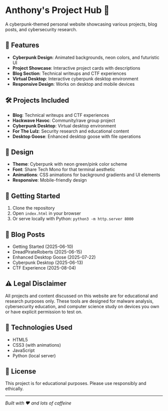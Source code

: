 # Anthony's Project Hub 🚀

A cyberpunk-themed personal website showcasing various projects, blog posts, and cybersecurity research.

## 🌟 Features

- **Cyberpunk Design**: Animated backgrounds, neon colors, and futuristic UI
- **Project Showcase**: Interactive project cards with descriptions
- **Blog Section**: Technical writeups and CTF experiences
- **Virtual Desktop**: Interactive cyberpunk desktop environment
- **Responsive Design**: Works on desktop and mobile devices

## 🛠️ Projects Included

- **Blog**: Technical writeups and CTF experiences
- **Hackwave Havoc**: Community/rave group project
- **Cyberpunk Desktop**: Virtual desktop environment
- **For The Lulz**: Security research and educational content
- **Desktop Goose**: Enhanced desktop goose with file operations

## 🎨 Design

- **Theme**: Cyberpunk with neon green/pink color scheme
- **Font**: Share Tech Mono for that terminal aesthetic
- **Animations**: CSS animations for background gradients and UI elements
- **Responsive**: Mobile-friendly design

## 🚀 Getting Started

1. Clone the repository
2. Open `index.html` in your browser
3. Or serve locally with Python: `python3 -m http.server 8000`

## 📝 Blog Posts

- Getting Started (2025-06-10)
- DreadPirateRoberts (2025-06-15)
- Enhanced Desktop Goose (2025-07-22)
- Cyberpunk Desktop (2025-06-13)
- CTF Experience (2025-08-04)

## ⚠️ Legal Disclaimer

All projects and content discussed on this website are for educational and research purposes only. These tools are designed for malware analysis, cybersecurity education, and computer science study on devices you own or have explicit permission to test on.

## 🔧 Technologies Used

- HTML5
- CSS3 (with animations)
- JavaScript
- Python (local server)

## 📄 License

This project is for educational purposes. Please use responsibly and ethically.

---

*Built with ❤️ and lots of caffeine*
